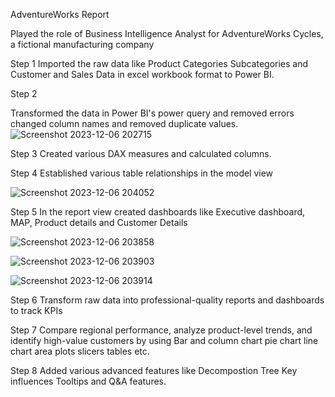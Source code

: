AdventureWorks Report



Played the role of Business Intelligence Analyst for AdventureWorks Cycles, a fictional manufacturing company




Step 1 
Imported the raw data like Product Categories Subcategories and Customer and Sales Data in excel workbook format to Power BI.




Step 2 



Transformed the data in Power BI's power query and removed errors changed column names and removed duplicate values.![Screenshot 2023-12-06 202715](https://github.com/vishalharsh/Project1/assets/128250001/9162228d-fdac-4731-8d85-af9eeb6efe87)





Step 3
Created various DAX measures and calculated columns.

Step 4
Established various table relationships in the model view 



![Screenshot 2023-12-06 204052](https://github.com/vishalharsh/Project1/assets/128250001/70a8fce1-24ef-4445-87e1-4aa00dd60967)



Step 5 
In the report view created dashboards like Executive dashboard, MAP, Product details and Customer Details


![Screenshot 2023-12-06 203858](https://github.com/vishalharsh/Project1/assets/128250001/e570b792-39a7-4679-8fd2-5879891184e1)


![Screenshot 2023-12-06 203903](https://github.com/vishalharsh/Project1/assets/128250001/38f8cd75-f322-4dac-863b-69a4ce7b0b8e) 




![Screenshot 2023-12-06 203914](https://github.com/vishalharsh/Project1/assets/128250001/f4f9ee0c-c0c1-4a21-84e5-a9d264233816)

Step 6
Transform raw data into professional-quality reports and dashboards to track KPIs




Step 7
Compare regional performance, analyze product-level trends, and identify high-value customers by using Bar and column chart pie chart line chart area plots slicers tables etc.





Step 8 
Added various advanced features like Decompostion Tree Key influences Tooltips and Q&A features.
